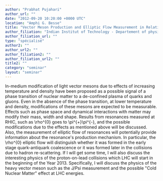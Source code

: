 ```yaml
---
author: "Prabhat Pujahari"
author_url: ""
date: "2012-09-20 10:20:00 +0000 UTC"
location: "Amphi G. Besse"
title: "Vector Meson Production and Elliptic Flow Measurement in Relativistic Heavy-Ion Collision Experiments"
author_filiation: "Indian Institut of Technology - Departement of physics - Bombay - India"
author_filiation_url: ""
type: "spécialisé"
author2: ""
author_url2: ""
author_filiation2: ""
author_filiation_url2: ""
title2: ""
category: "seminar" 
layout: "seminar"
---
```

In-medium modification of light vector mesons due to effects of increasing temperature and density have been proposed as a possible signal of a phase transition of nuclear matter to a de-confined plasma of quarks and gluons. Even in the absence of the phase transition, at lower temperature and density, modifications of these mesons are expected to be measurable. Effects such as phase space and dynamical interactions with matter may modify their mass, width and shape. Results from resonances measured at RHIC, such as \rho^{0} goes to \pi^{+}\pi^{-}, and the possible modifications due to the effects as mentioned above will be discussed. Also, the measurement of elliptic flow of resonances will potentially provide information about the resonance's production mechanism. In particular, the \rho^{0} elliptic flow will distinguish whether it was formed in the early stage quark-antiquark coalescence or it was formed later in the collisions due to hadron re-scattering. If I will get some time, I will also discuss the interesting physics of the proton-on-lead collisions which LHC will start in the beginning of the Year 2013. Specifically, I will discuss the physics of the heavy vector meson such as the J/Psi measurement and the possible "Cold Nuclear Matter" effect at LHC energies.
